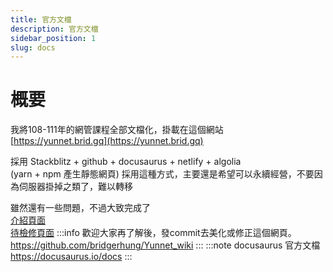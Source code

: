 ```yaml
---
title: 官方文檔
description: 官方文檔
sidebar_position: 1
slug: docs
---
```


# 概要
我將108-111年的網管課程全部文檔化，掛載在這個網站  
[https://yunnet.brid.gq](https://yunnet.brid.gq) 

採用 Stackblitz + github + docusaurus + netlify + algolia  
(yarn + npm 產生靜態網頁)
採用這種方式，主要還是希望可以永續經營，不要因為伺服器掛掉之類了，難以轉移  


雖然還有一些問題，不過大致完成了  
[介紹頁面](./docs)   
[待檢修頁面](./fix)
:::info
歡迎大家再了解後，發commit去美化或修正這個網頁。
https://github.com/bridgerhung/Yunnet_wiki
:::
:::note
docusaurus 官方文檔
https://docusaurus.io/docs
:::


